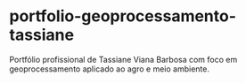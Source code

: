# portfolio-geoprocessamento-tassiane
Portfólio profissional de Tassiane Viana Barbosa com foco em geoprocessamento aplicado ao agro e meio ambiente.
